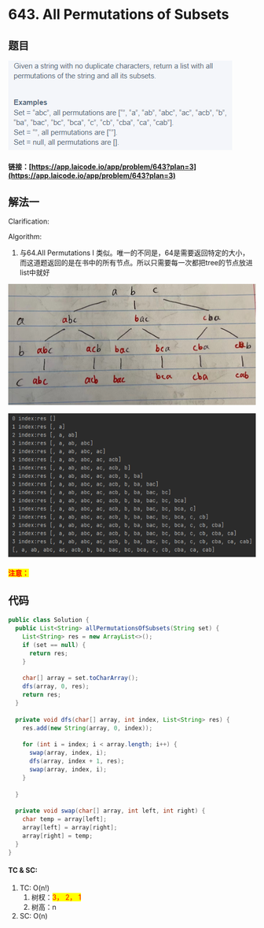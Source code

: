 # 643. All Permutations of Subsets

## 题目

![](<.gitbook/assets/image (131).png>)

#### 链接：[https://app.laicode.io/app/problem/643?plan=3](https://app.laicode.io/app/problem/643?plan=3)

## 解法一

Clarification:&#x20;

Algorithm:&#x20;

1. 与64.All Permutations I 类似。唯一的不同是，64是需要返回特定的大小，而这道题返回的是在书中的所有节点。所以只需要每一次都把tree的节点放进list中就好

![](.gitbook/assets/1277ec4d6a436189144d80470545667.jpg)

![](<.gitbook/assets/image (58).png>)

#### <mark style="color:red;">注意：</mark>

## 代码

```java
public class Solution {
  public List<String> allPermutationsOfSubsets(String set) {
    List<String> res = new ArrayList<>();
    if (set == null) {
      return res;
    }

    char[] array = set.toCharArray();
    dfs(array, 0, res);
    return res;
  }

  private void dfs(char[] array, int index, List<String> res) {
    res.add(new String(array, 0, index));

    for (int i = index; i < array.length; i++) {
      swap(array, index, i);
      dfs(array, index + 1, res);
      swap(array, index, i);
    }

  }

  private void swap(char[] array, int left, int right) {
    char temp = array[left];
    array[left] = array[right];
    array[right] = temp;
  }
}

```

#### TC & SC:&#x20;

1. TC: O(n!)
   1. 树杈：<mark style="color:red;">3， 2， 1</mark>
   2. 树高：n
2. SC: O(n)
